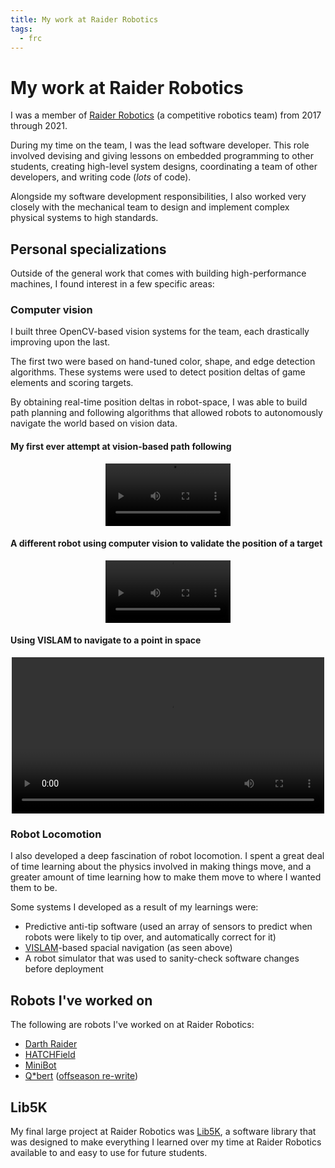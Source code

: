 ```yaml
---
title: My work at Raider Robotics
tags:
  - frc
---
```


# My work at Raider Robotics

I was a member of [Raider Robotics](https://raiderrobotics.org) (a competitive robotics team) from 2017 through 2021.

During my time on the team, I was the lead software developer. This role involved devising and giving lessons on embedded programming to other students, creating high-level system designs, coordinating a team of other developers, and writing code (*lots* of code).

Alongside my software development responsibilities, I also worked very closely with the mechanical team to design and implement complex physical systems to high standards.

## Personal specializations

Outside of the general work that comes with building high-performance machines, I found interest in a few specific areas:

### Computer vision

I built three OpenCV-based vision systems for the team, each drastically improving upon the last.

The first two were based on hand-tuned color, shape, and edge detection algorithms. These systems were used to detect position deltas of game elements and scoring targets.

By obtaining real-time position deltas in robot-space, I was able to build path planning and following algorithms that allowed robots to autonomously navigate the world based on vision data.

#### My first ever attempt at vision-based path following

<div style="max-width:200px;margin:auto;">
    <video controls style="width:100%">
        <source src="/videos/robotics/5024/vision_v1.mp4"  type="video/mp4">
        Your browser does not support the video tag.
    </video>
</div>

#### A different robot using computer vision to validate the position of a target

<div style="max-width:200px;margin:auto;">
    <video controls style="width:100%">
        <source src="/videos/robotics/5024/vision_v2.mp4"  type="video/mp4">
        Your browser does not support the video tag.
    </video>
</div>

#### Using VISLAM to navigate to a point in space

<div style="max-width:500px;margin:auto;">
    <video controls style="width:100%">
        <source src="/videos/robotics/5024/vision_v3.mp4"  type="video/mp4">
        Your browser does not support the video tag.
    </video>
</div>

### Robot Locomotion

I also developed a deep fascination of robot locomotion. I spent a great deal of time learning about the physics involved in making things move, and a greater amount of time learning how to make them move to where I wanted them to be.

Some systems I developed as a result of my learnings were:

- Predictive anti-tip software (used an array of sensors to predict when robots were likely to tip over, and automatically correct for it)
- [VISLAM](https://en.wikipedia.org/wiki/Simultaneous_localization_and_mapping)-based spacial navigation (as seen above)
- A robot simulator that was used to sanity-check software changes before deployment

## Robots I've worked on

The following are robots I've worked on at Raider Robotics:

- [Darth Raider](/robotics/5024/darth-raider)
- [HATCHField](https://github.com/frc5024/deepspace)
- [MiniBot](https://github.com/frc5024/uBase)
- [Q*bert](https://github.com/frc5024/powerup) ([offseason re-write](https://github.com/frc5024/PowerUp-Offseason))

## Lib5K

My final large project at Raider Robotics was [Lib5K](https://github.com/frc5024/lib5k), a software library that was designed to make everything I learned over my time at Raider Robotics available to and easy to use for future students.